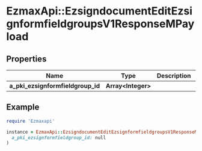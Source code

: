 # EzmaxApi::EzsigndocumentEditEzsignformfieldgroupsV1ResponseMPayload

## Properties

| Name | Type | Description | Notes |
| ---- | ---- | ----------- | ----- |
| **a_pki_ezsignformfieldgroup_id** | **Array&lt;Integer&gt;** |  |  |

## Example

```ruby
require 'Ezmaxapi'

instance = EzmaxApi::EzsigndocumentEditEzsignformfieldgroupsV1ResponseMPayload.new(
  a_pki_ezsignformfieldgroup_id: null
)
```

